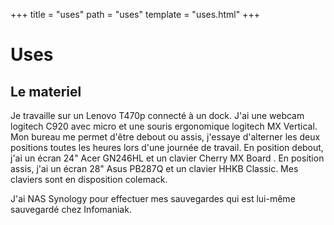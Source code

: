 +++
title = "uses"
path = "uses"
template = "uses.html"
+++

# Uses

## Le materiel

Je travaille sur un Lenovo T470p connecté à un dock. J'ai une webcam logitech C920 avec micro et une souris ergonomique logitech MX Vertical. 
Mon bureau me permet d'être debout ou assis, j'essaye d'alterner les deux positions toutes les heures lors d'une journée de travail.
En position debout, j'ai un écran 24" Acer GN246HL et un clavier Cherry MX Board .
En position assis, j'ai un écran 28" Asus PB287Q et un clavier HHKB Classic.
Mes claviers sont en disposition colemack.

J'ai NAS Synology pour effectuer mes sauvegardes qui est lui-même sauvegardé chez Infomaniak.